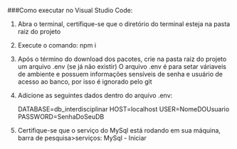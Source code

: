 ###Como executar no Visual Studio Code:
1. Abra o terminal, certifique-se que o diretório do terminal esteja na pasta raiz do projeto
2. Execute o comando:
    npm i
3. Após o término do download dos pacotes, crie na pasta raiz do projeto um arquivo .env (se já não existir)
    O arquivo .env é para setar váriaveis de ambiente e possuem informações sensíveis de senha e usuário de acesso ao banco, por isso é ignorado pelo git

4. Adicione as seguintes dados dentro do arquivo .env:

    DATABASE=db_interdisciplinar
    HOST=localhost
    USER=NomeDOUsuario
    PASSWORD=SenhaDoSeuDB

5. Certifique-se que o serviço do MySql está rodando em sua máquina, barra de pesquisa>serviços:
MySql - Iniciar
